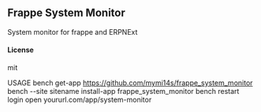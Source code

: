 ## Frappe System Monitor

System monitor for frappe and ERPNExt

#### License

mit

USAGE
bench get-app https://github.com/mymi14s/frappe_system_monitor
bench --site sitename install-app frappe_system_monitor
bench restart
login
open yoururl.com/app/system-monitor
